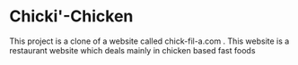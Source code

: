 # Chicki'-Chicken
This project is a clone of a website called chick-fil-a.com . This website is a restaurant website which deals mainly in chicken based fast foods
